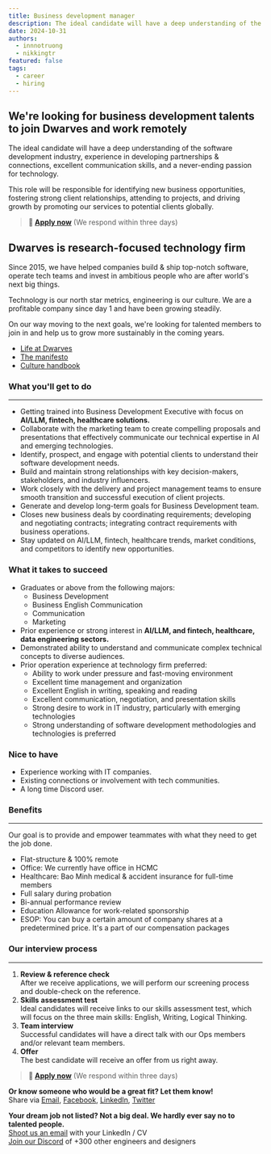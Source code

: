 ```yaml
---
title: Business development manager
description: The ideal candidate will have a deep understanding of the software development industry, experience in developing partnerships & connections, excellent communication skills, and a never-ending passion for technology.
date: 2024-10-31
authors:
  - innnotruong
  - nikkingtr
featured: false
tags:
  - career
  - hiring
---
```


## We're looking for business development talents to join Dwarves and work remotely

The ideal candidate will have a deep understanding of the software development industry, experience in developing partnerships & connections, excellent communication skills, and a never-ending passion for technology.

This role will be responsible for identifying new business opportunities, fostering strong client relationships, attending to projects, and driving growth by promoting our services to potential clients globally.

> **🤘 <a href="mailto:spawn@d.foundation">Apply now</a>** (We respond within three days)

## Dwarves is research-focused technology firm

Since 2015, we have helped companies build & ship top-notch software, operate tech teams and invest in ambitious people who are after world's next big things.

Technology is our north star metrics, engineering is our culture. We are a profitable company since day 1 and have been growing steadily.

On our way moving to the next goals, we're looking for talented members to join in and help us to grow more sustainably in the coming years.

- [Life at Dwarves](https://memo.d.foundation/careers/additional-info/life-at-dwarves/)
- [The manifesto](https://memo.d.foundation/careers/additional-info/the-manifesto/)
- [Culture handbook](https://memo.d.foundation/careers/additional-info/culture-handbook/)

### What you'll get to do

---

- Getting trained into Business Development Executive with focus on **AI/LLM, fintech, healthcare solutions.**
- Collaborate with the marketing team to create compelling proposals and presentations that effectively communicate our technical expertise in AI and emerging technologies.
- Identify, prospect, and engage with potential clients to understand their software development needs.
- Build and maintain strong relationships with key decision-makers, stakeholders, and industry influencers.
- Work closely with the delivery and project management teams to ensure smooth transition and successful execution of client projects.
- Generate and develop long-term goals for Business Development team.
- Closes new business deals by coordinating requirements; developing and negotiating contracts; integrating contract requirements with business operations.
- Stay updated on AI/LLM, fintech, healthcare trends, market conditions, and competitors to identify new opportunities.

### What it takes to succeed

- Graduates or above from the following majors:
  - Business Development
  - Business English Communication
  - Communication
  - Marketing
- Prior experience or strong interest in **AI/LLM, and fintech, healthcare, data engineering sectors.**
- Demonstrated ability to understand and communicate complex technical concepts to diverse audiences.
- Prior operation experience at technology firm preferred:
  - Ability to work under pressure and fast-moving environment
  - Excellent time management and organization
  - Excellent English in writing, speaking and reading
  - Excellent communication, negotiation, and presentation skills
  - Strong desire to work in IT industry, particularly with emerging technologies
  - Strong understanding of software development methodologies and technologies is preferred

### Nice to have

- Experience working with IT companies.
- Existing connections or involvement with tech communities.
- A long time Discord user.

### Benefits

---

Our goal is to provide and empower teammates with what they need to get the job done.

- Flat-structure & 100% remote
- Office: We currently have office in HCMC
- Healthcare: Bao Minh medical & accident insurance for full-time members
- Full salary during probation
- Bi-annual performance review
- Education Allowance for work-related sponsorship
- ESOP: You can buy a certain amount of company shares at a predetermined price. It's a part of our compensation packages

### Our interview process

---

1. **Review & reference check**<br>After we receive applications, we will perform our screening process and double-check on the reference.
2. **Skills** **assessment test**<br>Ideal candidates will receive links to our skills assessment test, which will focus on the three main skills: English, Writing, Logical Thinking.
3. **Team interview**<br>Successful candidates will have a direct talk with our Ops members and/or relevant team members.
4. **Offer**<br>The best candidate will receive an offer from us right away.

> **🤘 <a href="mailto:spawn@d.foundation">Apply now</a>** (We respond within three days)

**Or know someone who would be a great fit? Let them know!**\
Share via [Email](mailto:spawn@d.foundation), [Facebook](https://www.facebook.com/dwarvesf), [LinkedIn](https://www.linkedin.com/company/dwarvesf/), [Twitter](https://twitter.com/dwarvesf.)

**Your dream job not listed? Not a big deal. We hardly ever say no to talented people.**\
[Shoot us an email](mailto:spawn@d.foundation) with your LinkedIn / CV\
[Join our Discord](https://discord.gg/dfoundation) of +300 other engineers and designers
